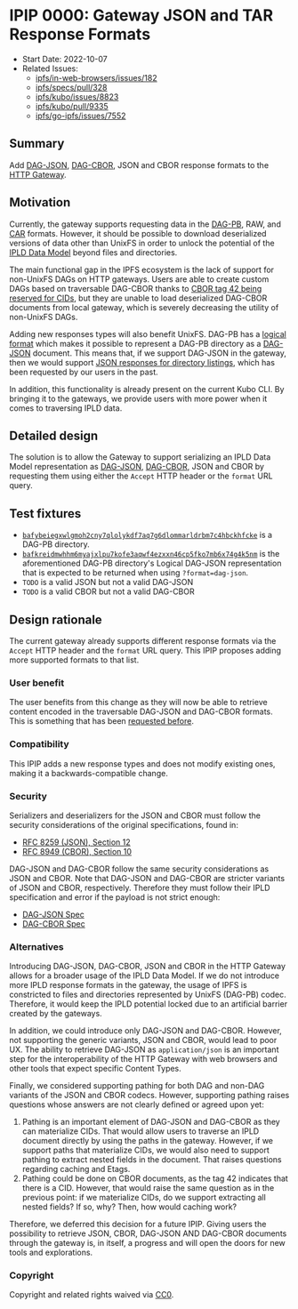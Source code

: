 # IPIP 0000: Gateway JSON and TAR Response Formats

- Start Date: 2022-10-07
- Related Issues:
  - [ipfs/in-web-browsers/issues/182]
  - [ipfs/specs/pull/328]
  - [ipfs/kubo/issues/8823]
  - [ipfs/kubo/pull/9335]
  - [ipfs/go-ipfs/issues/7552]

## Summary

Add [DAG-JSON], [DAG-CBOR], JSON and CBOR response formats to the [HTTP Gateway](../http-gateways/).

## Motivation

Currently, the gateway supports requesting data in the [DAG-PB], RAW, and [CAR]
formats. However, it should be possible to download deserialized versions of data other than UnixFS
in order to unlock the potential of the [IPLD Data Model][ipld-data-model] beyond files and directories.

The main functional gap in the IPFS ecosystem is the lack of support for non-UnixFS DAGs on HTTP gateways.
Users are able to create custom DAGs based on traversable DAG-CBOR thanks to [CBOR tag 42 being reserved for CIDs](https://github.com/core-wg/yang-cbor/issues/13#issuecomment-524378859),
but they are unable to load deserialized  DAG-CBOR documents from local gateway,
which is severely decreasing the utility of non-UnixFS DAGs.

Adding new responses types will also benefit UnixFS.
DAG-PB has a [logical format][dag-pb-format] which makes it possible
to represent a DAG-PB directory as a [DAG-JSON] document. This means that, if we
support DAG-JSON in the gateway, then we would support
[JSON responses for directory listings][ipfs/go-ipfs/issues/7552], which has been
requested by our users in the past.

In addition, this functionality is already present on the current Kubo CLI. By
bringing it to the gateways, we provide users with more power when it comes
to traversing IPLD data.

## Detailed design

The solution is to allow the Gateway to support serializing an IPLD Data Model
representation as [DAG-JSON], [DAG-CBOR], JSON and CBOR by requesting them
using either the `Accept` HTTP header or the `format` URL query.

## Test fixtures

- [`bafybeiegxwlgmoh2cny7qlolykdf7aq7g6dlommarldrbm7c4hbckhfcke`][f-dag-pb] is a
  DAG-PB directory.
- [`bafkreidmwhhm6myajxlpu7kofe3aqwf4ezxxn46cp5fko7mb6x74g4k5nm`][f-dag-pb-json]
  is the aforementioned DAG-PB directory's Logical DAG-JSON representation that
  is expected to be returned when using `?format=dag-json`.
- `TODO` is a valid JSON but not a valid DAG-JSON
- `TODO` is a valid CBOR but not a valid DAG-CBOR

## Design rationale

The current gateway already supports different response formats via the
`Accept` HTTP header and the `format` URL query. This IPIP proposes adding
more supported formats to that list.

### User benefit

The user benefits from this change as they will now be able to retrieve
content encoded in the traversable DAG-JSON and DAG-CBOR formats. This is
something that has been [requested before][ipfs/go-ipfs/issues/7552].

### Compatibility

This IPIP adds a new response types and does not modify existing ones,
making it a backwards-compatible change.

### Security

Serializers and deserializers for the JSON and CBOR must follow the security
considerations of the original specifications, found in:

- [RFC 8259 (JSON), Section 12][rfc8259-sec12]
- [RFC 8949 (CBOR), Section 10][rfc8949-sec10]

DAG-JSON and DAG-CBOR follow the same security considerations as JSON and CBOR.
Note that DAG-JSON and DAG-CBOR are stricter variants of JSON and CBOR, respectively.
Therefore they must follow their IPLD specification and error if the payload
is not strict enough:

- [DAG-JSON Spec][dag-json-spec]
- [DAG-CBOR Spec][dag-cbor-spec]

### Alternatives

Introducing DAG-JSON, DAG-CBOR, JSON and CBOR in the HTTP Gateway allows for
a broader usage of the IPLD Data Model. If we do not introduce more IPLD
response formats in the gateway, the usage of IPFS is constricted to files
and directories represented by UnixFS (DAG-PB) codec. Therefore, it would keep
the IPLD potential locked due to an artificial barrier created by the gateways.

In addition, we could introduce only DAG-JSON and DAG-CBOR. However, not
supporting the generic variants, JSON and CBOR, would lead to poor UX. The
ability to retrieve DAG-JSON as `application/json` is an important step
for the interoperability of the HTTP Gateway with web browsers and other tools
that expect specific Content Types.

Finally, we considered supporting pathing for both DAG and non-DAG variants of
the JSON and CBOR codecs. However, supporting pathing raises questions whose
answers are not clearly defined or agreed upon yet:

1. Pathing is an important element of DAG-JSON and DAG-CBOR as they can materialize
CIDs. That would allow users to traverse an IPLD document directly by using the paths
in the gateway. However, if we support paths that materialize CIDs, we would also
need to support pathing to extract nested fields in the document. That raises questions
regarding caching and Etags.
2. Pathing could be done on CBOR documents, as the tag 42 indicates that there is a CID.
However, that would raise the same question as in the previous point: if we materialize
CIDs, do we support extracting all nested fields? If so, why? Then, how would caching
work?

Therefore, we deferred this decision for a future IPIP. Giving users the possibility
to retrieve JSON, CBOR, DAG-JSON AND DAG-CBOR documents through the gateway is, in
itself, a progress and will open the doors for new tools and explorations.

### Copyright

Copyright and related rights waived via [CC0](https://creativecommons.org/publicdomain/zero/1.0/).

[DAG-PB]: https://ipld.io/docs/codecs/known/dag-pb/
[dag-pb-format]: https://ipld.io/specs/codecs/dag-pb/spec/#logical-format
[DAG-JSON]: https://ipld.io/docs/codecs/known/dag-json/
[DAG-CBOR]: https://ipld.io/docs/codecs/known/dag-cbor/
[CAR]: https://ipld.io/specs/transport/car/
[ipld-data-model]: https://ipld.io/docs/data-model/
[ipfs/in-web-browsers/issues/182]: https://github.com/ipfs/in-web-browsers/issues/182
[ipfs/specs/pull/328]: https://github.com/ipfs/specs/pull/328
[ipfs/kubo/issues/8823]: https://github.com/ipfs/kubo/issues/8823
[ipfs/kubo/pull/9335]: https://github.com/ipfs/kubo/pull/9335
[ipfs/go-ipfs/issues/7552]: https://github.com/ipfs/go-ipfs/issues/7552
[f-dag-pb]: https://dweb.link/ipfs/bafybeiegxwlgmoh2cny7qlolykdf7aq7g6dlommarldrbm7c4hbckhfcke
[f-dag-pb-json]: https://dweb.link/ipfs/bafkreidmwhhm6myajxlpu7kofe3aqwf4ezxxn46cp5fko7mb6x74g4k5nm
[rfc8259-sec12]: https://datatracker.ietf.org/doc/html/rfc8259#section-12
[rfc8949-sec10]: https://datatracker.ietf.org/doc/html/rfc8949#section-10
[dag-json-spec]: https://ipld.io/specs/codecs/dag-json/spec/
[dag-cbor-spec]: https://ipld.io/specs/codecs/dag-cbor/spec/
